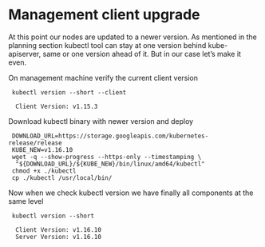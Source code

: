 # Management client upgrade

At this point our nodes are updated to a newer version. As mentioned in the planning section kubectl tool can stay at one version behind kube-apiserver, same or one version ahead of it. But in our case let’s make it even.

On management machine verify the current client version
```
 kubectl version --short --client

  Client Version: v1.15.3
```

Download kubectl binary with newer version and deploy
```
 DOWNLOAD_URL=https://storage.googleapis.com/kubernetes-release/release
 KUBE_NEW=v1.16.10
 wget -q --show-progress --https-only --timestamping \
  "${DOWNLOAD_URL}/${KUBE_NEW}/bin/linux/amd64/kubectl"
 chmod +x ./kubectl
 cp ./kubectl /usr/local/bin/
```

Now when we check kubectl version we have finally all components at the same level
```
 kubectl version --short

  Client Version: v1.16.10
  Server Version: v1.16.10
```